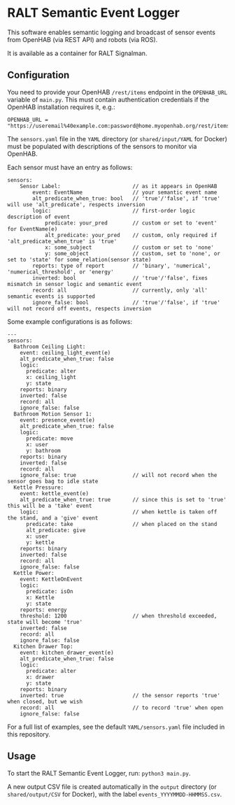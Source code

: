# RALT Semantic Event Logger

This software enables semantic logging and broadcast of sensor events from OpenHAB (via REST API) and robots (via ROS).

It is available as a container for RALT Signalman.

## Configuration

You need to provide your OpenHAB ```/rest/items``` endpoint in the ```OPENHAB_URL``` variable of ```main.py```. This must contain authentication credentials if the OpenHAB installation requires it, e.g.:
```
OPENHAB_URL = "https://useremail%40example.com:password@home.myopenhab.org/rest/items"
```

The ```sensors.yaml``` file in the ```YAML``` directory (or ```shared/input/YAML``` for Docker) must be populated with descriptions of the sensors to monitor via OpenHAB.

Each sensor must have an entry as follows:
```
sensors:
    Sensor Label:                       // as it appears in OpenHAB
        event: EventName                // your semantic event name
        alt_predicate_when_true: bool   // 'true'/'false', if 'true' will use 'alt_predicate', respects inversion
        logic:                          // first-order logic description of event
            predicate: your_pred        // custom or set to 'event' for EventName(e)
            alt_predicate: your_pred    // custom, only required if 'alt_predicate_when_true' is 'true'
            x: some_subject             // custom or set to 'none'
            y: some_object              // custom, set to 'none', or set to 'state' for some_relation(sensor state)
        reports: type of report         // 'binary', 'numerical', 'numerical_threshold', or 'energy'
        inverted: bool                  // 'true'/'false', fixes mismatch in sensor logic and semantic event
        record: all                     // currently, only 'all' semantic events is supported
        ignore_false: bool              // 'true'/'false', if 'true' will not record off events, respects inversion
```

Some example configurations is as follows:
```
---
sensors:
  Bathroom Ceiling Light:
    event: ceiling_light_event(e)
    alt_predicate_when_true: false
    logic:
      predicate: alter
      x: ceiling_light
      y: state
    reports: binary
    inverted: false
    record: all
    ignore_false: false
  Bathroom Motion Sensor 1:
    event: presence_event(e)
    alt_predicate_when_true: false
    logic:
      predicate: move
      x: user
      y: bathroom
    reports: binary
    inverted: false
    record: all
    ignore_false: true                  // will not record when the sensor goes bag to idle state
  Kettle Pressure:
    event: kettle_event(e)
    alt_predicate_when_true: true       // since this is set to 'true' this will be a 'take' event
    logic:                              // when kettle is taken off the stand, and a 'give' event
      predicate: take                   // when placed on the stand
      alt_predicate: give
      x: user
      y: kettle
    reports: binary
    inverted: false
    record: all
    ignore_false: false
  Kettle Power:
    event: KettleOnEvent
    logic:
      predicate: isOn
      x: Kettle
      y: state
    reports: energy
    threshold: 1200                     // when threshold exceeded, state will become 'true'
    inverted: false
    record: all
    ignore_false: false
  Kitchen Drawer Top:
    event: kitchen_drawer_event(e)
    alt_predicate_when_true: false
    logic:
      predicate: alter
      x: drawer
      y: state
    reports: binary
    inverted: true                      // the sensor reports 'true' when closed, but we wish
    record: all                         // to record 'true' when open
    ignore_false: false
```

For a full list of examples, see the default ```YAML/sensors.yaml``` file included in this repository.

## Usage

To start the RALT Semantic Event Logger, run: ```python3 main.py```.

A new output CSV file is created automatically in the ```output``` directory (or ```shared/output/CSV``` for Docker), with the label ```events_YYYYMMDD-HHMMSS.csv```.